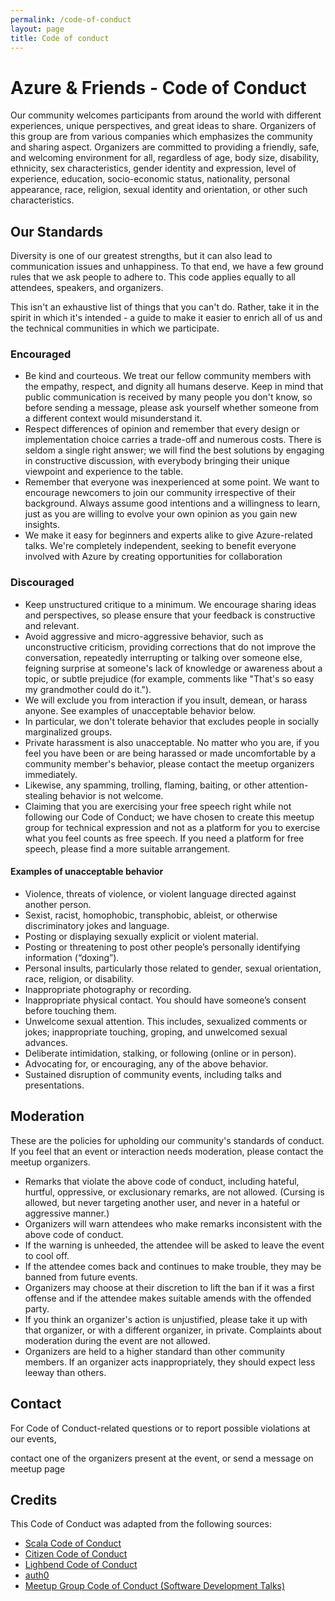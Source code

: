 ```yaml
---
permalink: /code-of-conduct
layout: page
title: Code of conduct
---
```

# Azure & Friends - Code of Conduct

Our community welcomes participants from around the world with different experiences, unique perspectives, and great ideas to share.
Organizers of this group are from various companies which emphasizes the community and sharing aspect.
Organizers are committed to providing a friendly, safe, and welcoming environment for all, regardless of age, body size, disability, ethnicity, 
sex characteristics, gender identity and expression, level of experience, education, socio-economic status, nationality, 
personal appearance, race, religion, sexual identity and orientation, or other such characteristics.

## Our Standards

Diversity is one of our greatest strengths, but it can also lead to communication issues and unhappiness. 
To that end, we have a few ground rules that we ask people to adhere to. This code applies equally to all attendees, speakers, and organizers.

This isn't an exhaustive list of things that you can't do. 
Rather, take it in the spirit in which it's intended - a guide to make it easier to enrich all of us and the technical communities 
in which we participate.

### Encouraged

- Be kind and courteous. We treat our fellow community members with the empathy, respect, and dignity all humans deserve. 
Keep in mind that public communication is received by many people you don't know, so before sending a message, please ask yourself whether someone from a different context would misunderstand it.
- Respect differences of opinion and remember that every design or implementation choice carries a trade-off and numerous costs. There is seldom a single right answer; we will find the best solutions by engaging in constructive discussion, with everybody bringing their unique viewpoint and experience to the table.
- Remember that everyone was inexperienced at some point. We want to encourage newcomers to join our community irrespective of their background. Always assume good intentions and a willingness to learn, just as you are willing to evolve your own opinion as you gain new insights.
- We make it easy for beginners and experts alike to give Azure-related talks. We're completely independent, seeking to benefit everyone involved with Azure by creating opportunities for collaboration

### Discouraged

- Keep unstructured critique to a minimum. We encourage sharing ideas and perspectives, so please ensure that your feedback is constructive and relevant.
- Avoid aggressive and micro-aggressive behavior, such as unconstructive criticism, providing corrections that do not improve the conversation, repeatedly interrupting or talking over someone else, feigning surprise at someone's lack of knowledge or awareness about a topic, or subtle prejudice (for example, comments like "That's so easy my grandmother could do it.").
- We will exclude you from interaction if you insult, demean, or harass anyone. See examples of unacceptable behavior below. 
- In particular, we don't tolerate behavior that excludes people in socially marginalized groups.
- Private harassment is also unacceptable. No matter who you are, if you feel you have been or are being harassed or made uncomfortable by a community member's behavior, please contact the meetup organizers immediately.
- Likewise, any spamming, trolling, flaming, baiting, or other attention-stealing behavior is not welcome.
- Claiming that you are exercising your free speech right while not following our Code of Conduct; we have chosen to create this meetup group for technical expression and not as a platform for you to exercise what you feel counts as free speech. If you need a platform for free speech, please find a more suitable arrangement.

#### Examples of unacceptable behavior

- Violence, threats of violence, or violent language directed against another person.
- Sexist, racist, homophobic, transphobic, ableist, or otherwise discriminatory jokes and language.
- Posting or displaying sexually explicit or violent material.
- Posting or threatening to post other people’s personally identifying information (“doxing”).
- Personal insults, particularly those related to gender, sexual orientation, race, religion, or disability.
- Inappropriate photography or recording.
- Inappropriate physical contact. You should have someone’s consent before touching them.
- Unwelcome sexual attention. This includes, sexualized comments or jokes; inappropriate touching, groping, and unwelcomed sexual advances.
- Deliberate intimidation, stalking, or following (online or in person).
- Advocating for, or encouraging, any of the above behavior.
- Sustained disruption of community events, including talks and presentations.

## Moderation

These are the policies for upholding our community's standards of conduct. If you feel that an event or interaction needs moderation, 
please contact the meetup organizers.

- Remarks that violate the above code of conduct, including hateful, hurtful, oppressive, 
or exclusionary remarks, are not allowed. (Cursing is allowed, but never targeting another user, and never in a hateful or aggressive manner.)
- Organizers will warn attendees who make remarks inconsistent with the above code of conduct.
- If the warning is unheeded, the attendee will be asked to leave the event to cool off.
- If the attendee comes back and continues to make trouble, they may be banned from future events.
- Organizers may choose at their discretion to lift the ban if it was a first offense and if the attendee makes suitable amends with the offended party.
- If you think an organizer's action is unjustified, please take it up with that organizer, or with a different organizer, in private. Complaints about moderation during the event are not allowed.
- Organizers are held to a higher standard than other community members. If an organizer acts inappropriately, they should expect less leeway than others.

## Contact

For Code of Conduct-related questions or to report possible violations at our events,

contact one of the organizers present at the event, or send a message on meetup page

## Credits
This Code of Conduct was adapted from the following sources:

- [Scala Code of Conduct](https://www.scala-lang.org/conduct/#contact)
- [Citizen Code of Conduct](https://web.archive.org/web/20200330154000/http://citizencodeofconduct.org/)
- [Lighbend Code of Conduct](https://www.lightbend.com/conduct)
- [auth0](https://github.com/auth0/open-source-template/blob/master/CODE-OF-CONDUCT.md)
- [Meetup Group Code of Conduct (Software Development Talks)](https://gist.github.com/vaslabs/301afe21b9dc2adc865cd1f75f2e32f1)
